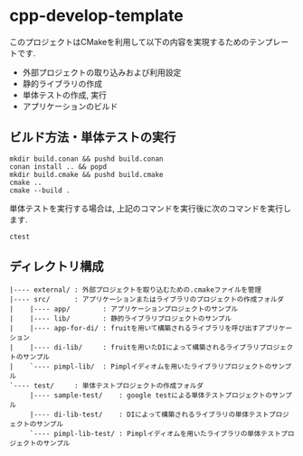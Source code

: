 # cpp-develop-template

このプロジェクトはCMakeを利用して以下の内容を実現するためのテンプレートです.

* 外部プロジェクトの取り込みおよび利用設定
* 静的ライブラリの作成
* 単体テストの作成, 実行
* アプリケーションのビルド

## ビルド方法・単体テストの実行

```shell
mkdir build.conan && pushd build.conan
conan install .. && popd
mkdir build.cmake && pushd build.cmake
cmake ..
cmake --build .
```

単体テストを実行する場合は, 上記のコマンドを実行後に次のコマンドを実行します.

```shell
ctest
```

## ディレクトリ構成

```text
|---- external/ : 外部プロジェクトを取り込むための.cmakeファイルを管理
|---- src/      : アプリケーションまたはライブラリのプロジェクトの作成フォルダ
|    |---- app/        : アプリケーションプロジェクトのサンプル
|    |---- lib/        : 静的ライブラリプロジェクトのサンプル
|    |---- app-for-di/ : fruitを用いて構築されるライブラリを呼び出すアプリケーション
|    |---- di-lib/     : fruitを用いたDIによって構築されるライブラリプロジェクトのサンプル
|    `---- pimpl-lib/  : Pimplイディオムを用いたライブラリプロジェクトのサンプル
`---- test/     : 単体テストプロジェクトの作成フォルダ
     |---- sample-test/    : google testによる単体テストプロジェクトのサンプル
     |---- di-lib-test/    : DIによって構築されるライブラリの単体テストプロジェクトのサンプル
     `---- pimpl-lib-test/ : Pimplイディオムを用いたライブラリの単体テストプロジェクトのサンプル
```
